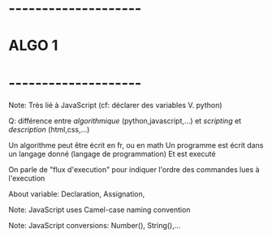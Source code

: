 
# --------------------
# ALGO 1
# --------------------

Note:
Très lié à JavaScript
(cf: déclarer des variables V. python)

Q: différence
   entre *algorithmique* (python,javascript,...)
   et *scripting*
   et *description*      (html,css,...)

Un algorithme peut être écrit en fr, ou en math
Un programme est écrit dans un langage donné (langage de programmation)
Et est executé

On parle de "flux d'execution" pour indiquer l'ordre des commandes lues à l'execution

About variable:
Declaration, Assignation, 

Note:
JavaScript uses Camel-case naming convention

Note:
JavaScript conversions: Number(), String(),...







